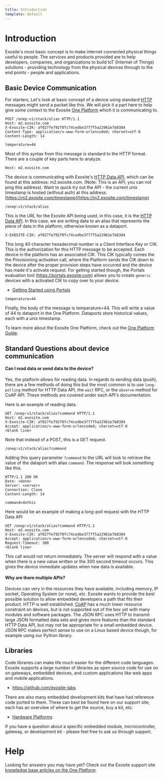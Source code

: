 ```yaml
---
title: Introduction
template: default
---
```

# Introduction

Exosite's most basic concept is to make internet connected physical things useful to people.  The services and products provided are to help developers, companies, and organizations to build IoT (Internet of Things) solutions - providing technology from the physical devices through to the end points - people and applications.

## Basic Device Communication
For starters, Let's look at basic concept of a device using standard <a href="https://en.wikipedia.org/wiki/Hypertext_Transfer_Protocol" target="_blank">HTTP</a>  messages might send a packet like this.  We will pick it a part here to help give some context to the Exosite [One Platform](/oneplatform) which it is communicating to.

```
POST /onep:v1/stack/alias HTTP/1.1
Host: m2.exosite.com
X-Exosite-CIK: af027fe792f0fc74cedbe3777f5a22961e7b8384
Content-Type: application/x-www-form-urlencoded; charset=utf-8
Content-Length: 14

temperature=44
```

Most of this syntax from this message is standard to the HTTP format.  There are a couple of key parts here to analyze.

```
Host: m2.exosite.com
```
The device is communicating with Exosite's [HTTP Data API](/http), which can be found at this address: m2.exosite.com.  (Note: This is an API, you can not ping this address).  Want to quick try out the API - the current unix timestamp is hosted (without auth) at this address: [https://m2.exosite.com/timestamp](https://m2.exosite.com/timestamp)

```
/onep:v1/stack/alias
```

This is the URL for the Exosite API being used, in this case, it is the [HTTP Data API](/http).  In this case, we are writing data to an alias that represents the piece of data in the platform, otherwise known as a dataport.

```
X-EXOSITE-CIK: af027fe792f0fc74cedbe3777f5a22961e7b8384
```
This long 40 character hexadecimal number is a Client Interface Key or CIK.  This is the authorization for this HTTP message to be accepted.  Each device in the platform has an associated CIK.  This CIK typically comes the the Provisioning activation call, where the Platform sends the CIK down to the device after the proper provision steps have occurred and the device has made it's activate request.  For getting started though, the Portals evaluation tool (https://portals.exosite.com) allows you to create `generic` devices with a activated CIK to copy over to your device.  
* [Getting Started using Portals](http://localhost:3000/tutorials/get-started)


```
temperature=44
```
Finally, the body of the message is temperature=44.  This will write a value of 44 to dataport in the One Platform.  Dataports store historical values, each with a unix timestamp.  

To learn more about the Exosite One Platform, check out the [One Platform Guide](/oneplatform).

## Standard Questions about device communication
#### Can I read data or send data to the device?
Yes, the platform allows for reading data.  In regards to sending data (push), there are a few methods of doing this but the most common is to use `long-polling` method for HTTP Data API, the `wait` RPC, or the `observe` method for CoAP API.  These methods are covered under each API's documentation.

Here is an example of reading data.
```
GET /onep:v1/stack/alias?command HTTP/1.1
Host: m2.exosite.com
X-Exosite-CIK: af027fe792f0fc74cedbe3777f5a22961e7b8384
Accept: application/x-www-form-urlencoded; charset=utf-8
<blank line>
```
Note that instead of a POST, this is a GET request.

```
/onep:v1/stack/alias?command
```
Adding this query parameter `?command` to the URL will look to retrieve the value of the dataport with alias `command`.
The response will look something like this.

```
HTTP/1.1 200 OK
Date: <date>
Server: <server>
Connection: Close
Content-Length: 14

command=dothis
```


Here would be an example of making a long-poll request with the HTTP Data API
```
GET /onep:v1/stack/alias?command HTTP/1.1
Host: m2.exosite.com
X-Exosite-CIK: af027fe792f0fc74cedbe3777f5a22961e7b8384
Accept: application/x-www-form-urlencoded; charset=utf-8
Request-Timeout: 300
<blank line>
```
This call would not return immediately.  The server will respond with a value when there is a new value written or the 300 second timeout occurs.  This gives the device immediate updates when new data is available.



#### Why are there multiple APIs?
Devices can very in the resources they have available, including memory, IP socket, Operating System (or none), etc.   Exosite wants to provide the best possible solution to allow embedded developers a path that fits their product.  HTTP is well established.  [CoAP](https://en.wikipedia.org/wiki/Constrained_Application_Protocol) has a much lower resource constraint on devices, but is not supported out of the box yet with many modules and software packages.  The JSON RPC uses HTTP to transmit large JSON formatted data sets and gives more features than the standard HTTP Data API, but may not be appropriate for a small embedded device.  JSON RPC makes perfect sense to use on a Linux based device though, for example using our Python library.


## Libraries
Code libraries can make life much easier for the different code languages.  Exosite supports a large number of libraries as open source code for use on on gateways, embedded devices, and custom applications like web apps and mobile applications.
* https://github.com/exosite-labs

There are also many embedded development kits that have had reference code ported to them.  These can best be found here on our support site, each has an overview of where to get the source, buy a kit, etc:

* <a href="https://support.exosite.com/hc/en-us/categories/200011008-Hardware-Platform" target="_blank">Hardware Platforms</a>

If you have a question about a specific embedded module, microcontroller, gateway, or development kit - please feel free to ask us through support.  








# Help
Looking for answers you may have yet?  Check out the Exosite support site [knowledge base articles on the One Platform](https://support.exosite.com/hc/en-us/sections/200072527).

